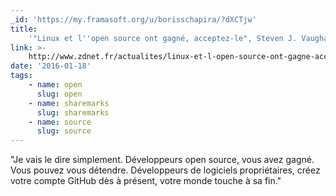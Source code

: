 ```yaml
---
_id: 'https://my.framasoft.org/u/borisschapira/?dXCTjw'
title:
    '"Linux et l''open source ont gagné, acceptez-le", Steven J. Vaughan-Nichols'
link: >-
    http://www.zdnet.fr/actualites/linux-et-l-open-source-ont-gagne-acceptez-le-39830530.htm
date: '2016-01-18'
tags:
    - name: open
      slug: open
    - name: sharemarks
      slug: sharemarks
    - name: source
      slug: source
---
```


<div class="markdown"><p>&quot;Je vais le dire simplement. Développeurs open source, vous avez gagné. Vous pouvez vous détendre. Développeurs de logiciels propriétaires, créez votre compte GitHub dès à présent, votre monde touche à sa fin.&quot;
</p></div>
